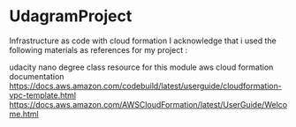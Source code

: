 # UdagramProject
Infrastructure as code with cloud formation 
I acknowledge that i used the following materials as references for my project :

  udacity nano degree class resource for this module 
  aws cloud formation  documentation https://docs.aws.amazon.com/codebuild/latest/userguide/cloudformation-vpc-template.html
  https://docs.aws.amazon.com/AWSCloudFormation/latest/UserGuide/Welcome.html
  
